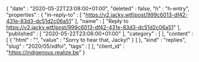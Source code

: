 {
  "date" : "2020-05-22T23:08:00+01:00",
  "deleted" : false,
  "h" : "h-entry",
  "properties" : {
    "in-reply-to" : [ "https://v2.jacky.wtf/post/999c6013-df42-431e-83d3-dc51d2c06a51" ],
    "name" : [ "Reply to https://v2.jacky.wtf/post/999c6013-df42-431e-83d3-dc51d2c06a51" ],
    "published" : [ "2020-05-22T23:08:00+01:00" ],
    "category" : [ ],
    "content" : [ {
      "html" : "",
      "value" : "Sorry to hear that, Jacky!"
    } ]
  },
  "kind" : "replies",
  "slug" : "2020/05/xdfoi",
  "tags" : [ ],
  "client_id" : "https://indigenous.realize.be"
}
